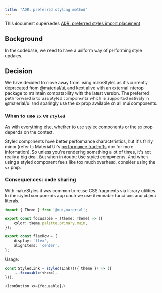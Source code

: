 ```yaml
---
title: "ADR: preferred styling method"
---
```


This document supersedes [ADR: preferred styles import placement](./deprecated/preferred-styles-import-placement.md)


## Background

In the codebase, we need to have a uniform way of performing style updates.

## Decision

We have decided to move away from using makeStyles as it's currently deprecated from @material/ui, and kept alive with an
external interop package to maintain compatability with the latest version. The preferred path forward is to use styled components which is
supported natively in @material/ui and sparingly use the sx prop available on all mui components.

### When to use `sx` vs `styled`

As with everything else, whether to use styled components or the `sx` prop depends on the context.

Styled components have better performance characteristics, but it's fairly minor (refer to Material UI's [performance tradeoffs](https://mui.com/system/getting-started/usage/#performance-tradeoffs) doc for more information). So unless you're rendering something a lot of times, it's not really a big deal. But when in doubt: Use styled components. And when using a styled component feels like too much overhead, consider using the `sx` prop.

### Consequences: code sharing

With makeStyles it was common to reuse CSS fragments via library utilities.
In the styled components approach we use themeable functions and object literals.

```ts
import { Theme } from '@mui/material';

export const focusable = (theme: Theme) => ({
    color: theme.palette.primary.main,
});

export const flexRow = {
    display: 'flex',
    alignItems: 'center',
};
```

Usage:
```ts
const StyledLink = styled(Link)(({ theme }) => ({
    ...focusable(theme),
}));

<IconButton sx={focusable}/>
```
